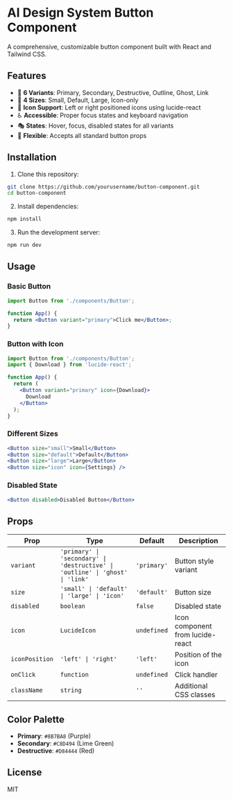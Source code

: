 # AI Design System Button Component

A comprehensive, customizable button component built with React and Tailwind CSS.

## Features

- 🎨 **6 Variants**: Primary, Secondary, Destructive, Outline, Ghost, Link
- 📏 **4 Sizes**: Small, Default, Large, Icon-only
- 🎯 **Icon Support**: Left or right positioned icons using lucide-react
- ♿ **Accessible**: Proper focus states and keyboard navigation
- 🎭 **States**: Hover, focus, disabled states for all variants
- 🔧 **Flexible**: Accepts all standard button props

## Installation

1. Clone this repository:
```bash
git clone https://github.com/yourusername/button-component.git
cd button-component
```

2. Install dependencies:
```bash
npm install
```

3. Run the development server:
```bash
npm run dev
```

## Usage

### Basic Button
```jsx
import Button from './components/Button';

function App() {
  return <Button variant="primary">Click me</Button>;
}
```

### Button with Icon
```jsx
import Button from './components/Button';
import { Download } from 'lucide-react';

function App() {
  return (
    <Button variant="primary" icon={Download}>
      Download
    </Button>
  );
}
```

### Different Sizes
```jsx
<Button size="small">Small</Button>
<Button size="default">Default</Button>
<Button size="large">Large</Button>
<Button size="icon" icon={Settings} />
```

### Disabled State
```jsx
<Button disabled>Disabled Button</Button>
```

## Props

| Prop | Type | Default | Description |
|------|------|---------|-------------|
| `variant` | `'primary' \| 'secondary' \| 'destructive' \| 'outline' \| 'ghost' \| 'link'` | `'primary'` | Button style variant |
| `size` | `'small' \| 'default' \| 'large' \| 'icon'` | `'default'` | Button size |
| `disabled` | `boolean` | `false` | Disabled state |
| `icon` | `LucideIcon` | `undefined` | Icon component from lucide-react |
| `iconPosition` | `'left' \| 'right'` | `'left'` | Position of the icon |
| `onClick` | `function` | `undefined` | Click handler |
| `className` | `string` | `''` | Additional CSS classes |

## Color Palette

- **Primary**: `#8B7BA8` (Purple)
- **Secondary**: `#C8D494` (Lime Green)
- **Destructive**: `#D84444` (Red)

## License

MIT